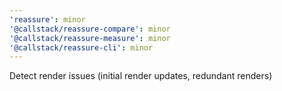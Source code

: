```yaml
---
'reassure': minor
'@callstack/reassure-compare': minor
'@callstack/reassure-measure': minor
'@callstack/reassure-cli': minor
---
```


Detect render issues (initial render updates, redundant renders)
